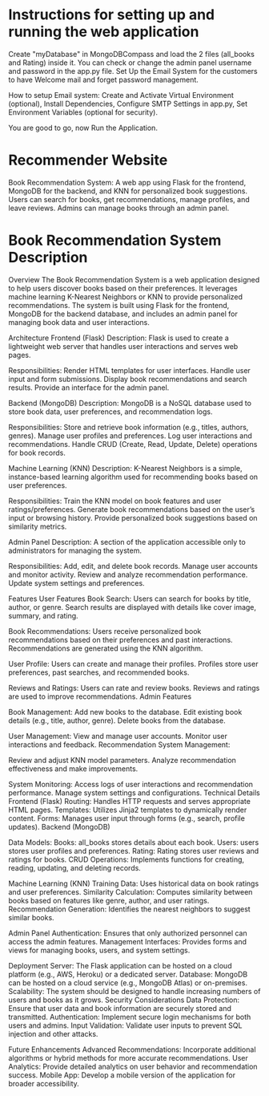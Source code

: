 # Instructions for setting up and running the web application
Create "myDatabase" in MongoDBCompass and load the 2 files (all_books and Rating) inside it.
You can check or change the admin panel username and password in the app.py file.
Set Up the Email System for the customers to have Welcome mail and forget password management.

How to setup Email system:
Create and Activate Virtual Environment (optional),
Install Dependencies,
Configure SMTP Settings in app.py,
Set Environment Variables (optional for security).

You are good to go, now Run the Application.

# Recommender Website
Book Recommendation System: A web app using Flask for the frontend, MongoDB for the backend, and KNN for personalized book suggestions. Users can search for books, get recommendations, manage profiles, and leave reviews. Admins can manage books through an admin panel.


# Book Recommendation System Description
Overview
The Book Recommendation System is a web application designed to help users discover books based on their preferences. It leverages machine learning K-Nearest Neighbors or KNN to provide personalized recommendations. The system is built using Flask for the frontend, MongoDB for the backend database, and includes an admin panel for managing book data and user interactions.

Architecture
Frontend (Flask)
Description: Flask is used to create a lightweight web server that handles user interactions and serves web pages.

Responsibilities:
Render HTML templates for user interfaces.
Handle user input and form submissions.
Display book recommendations and search results.
Provide an interface for the admin panel.

Backend (MongoDB)
Description: MongoDB is a NoSQL database used to store book data, user preferences, and recommendation logs.

Responsibilities:
Store and retrieve book information (e.g., titles, authors, genres).
Manage user profiles and preferences.
Log user interactions and recommendations.
Handle CRUD (Create, Read, Update, Delete) operations for book records.

Machine Learning (KNN)
Description: K-Nearest Neighbors is a simple, instance-based learning algorithm used for recommending books based on user preferences.

Responsibilities:
Train the KNN model on book features and user ratings/preferences.
Generate book recommendations based on the user’s input or browsing history.
Provide personalized book suggestions based on similarity metrics.

Admin Panel
Description: A section of the application accessible only to administrators for managing the system.

Responsibilities:
Add, edit, and delete book records.
Manage user accounts and monitor activity.
Review and analyze recommendation performance.
Update system settings and preferences.

Features
User Features
Book Search:
Users can search for books by title, author, or genre.
Search results are displayed with details like cover image, summary, and rating.

Book Recommendations:
Users receive personalized book recommendations based on their preferences and past interactions.
Recommendations are generated using the KNN algorithm.

User Profile:
Users can create and manage their profiles.
Profiles store user preferences, past searches, and recommended books.

Reviews and Ratings:
Users can rate and review books.
Reviews and ratings are used to improve recommendations.
Admin Features

Book Management:
Add new books to the database.
Edit existing book details (e.g., title, author, genre).
Delete books from the database.

User Management:
View and manage user accounts.
Monitor user interactions and feedback.
Recommendation System Management:

Review and adjust KNN model parameters.
Analyze recommendation effectiveness and make improvements.

System Monitoring:
Access logs of user interactions and recommendation performance.
Manage system settings and configurations.
Technical Details
Frontend (Flask)
Routing: Handles HTTP requests and serves appropriate HTML pages.
Templates: Utilizes Jinja2 templates to dynamically render content.
Forms: Manages user input through forms (e.g., search, profile updates).
Backend (MongoDB)

Data Models:
Books: all_books stores details about each book.
Users: users stores user profiles and preferences.
Rating: Rating stores user reviews and ratings for books.
CRUD Operations: Implements functions for creating, reading, updating, and deleting records.

Machine Learning (KNN)
Training Data: Uses historical data on book ratings and user preferences.
Similarity Calculation: Computes similarity between books based on features like genre, author, and user ratings.
Recommendation Generation: Identifies the nearest neighbors to suggest similar books.

Admin Panel
Authentication: Ensures that only authorized personnel can access the admin features.
Management Interfaces: Provides forms and views for managing books, users, and system settings.

Deployment
Server: The Flask application can be hosted on a cloud platform (e.g., AWS, Heroku) or a dedicated server.
Database: MongoDB can be hosted on a cloud service (e.g., MongoDB Atlas) or on-premises.
Scalability: The system should be designed to handle increasing numbers of users and books as it grows.
Security Considerations
Data Protection: Ensure that user data and book information are securely stored and transmitted.
Authentication: Implement secure login mechanisms for both users and admins.
Input Validation: Validate user inputs to prevent SQL injection and other attacks.

Future Enhancements
Advanced Recommendations: Incorporate additional algorithms or hybrid methods for more accurate recommendations.
User Analytics: Provide detailed analytics on user behavior and recommendation success.
Mobile App: Develop a mobile version of the application for broader accessibility.
